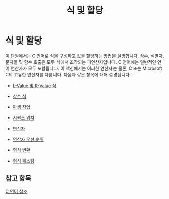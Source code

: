 ﻿---
title: 식 및 할당
ms.date: 11/04/2016
helpviewer_keywords:
- assignment statements, values in expressions
- expressions [C]
- expressions [C], assigning values
- Visual C, expressions
- assignment operators, assigning values in expressions
- operators [C], assigning values
- assigning values in C
- Visual C, assignments
ms.assetid: 9c72919f-0768-4b47-85ca-afdfec6847f4
ms.openlocfilehash: 1b76b1efd5e91d8a1c0cb5885131b0b287f9d2df
ms.sourcegitcommit: 6052185696adca270bc9bdbec45a626dd89cdcdd
ms.translationtype: HT
ms.contentlocale: ko-KR
ms.lasthandoff: 10/31/2018
ms.locfileid: "50527454"
---
# <a name="expressions-and-assignments"></a>식 및 할당

이 단원에서는 C 언어로 식을 구성하고 값을 할당하는 방법을 설명합니다. 상수, 식별자, 문자열 및 함수 호출은 모두 식에서 조작되는 피연산자입니다. C 언어에는 일반적인 언어 연산자가 모두 포함됩니다. 이 섹션에서는 이러한 연산자는 물론, C 또는 Microsoft C의 고유한 연산자를 다룹니다. 다음과 같은 항목에 대해 설명됩니다.

- [L-Value 및 R-Value 식](../c-language/l-value-and-r-value-expressions.md)

- [상수 식](../c-language/c-constant-expressions.md)

- [파생 작업](../c-language/side-effects.md)

- [시퀀스 위치](../c-language/c-sequence-points.md)

- [연산자](../c-language/c-operators.md)

- [연산자 우선 순위](../c-language/precedence-and-order-of-evaluation.md)

- [형식 변환](../c-language/type-conversions-c.md)

- [형식 캐스팅](../c-language/type-cast-conversions.md)

## <a name="see-also"></a>참고 항목

[C 언어 참조](../c-language/c-language-reference.md)
